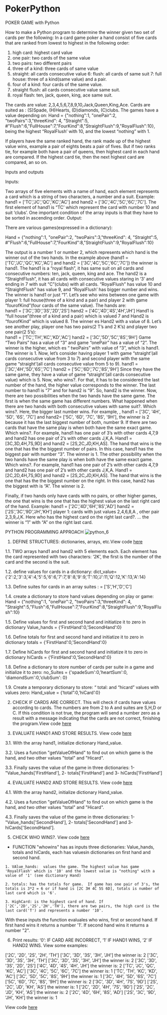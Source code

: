 # PokerPython
POKER GAME with Python

How to make a Python program to determine the winner given two set of cards per the following:   In a card game poker a hand consist of five cards that are ranked from lowest to highest in the following order:

1.	high card: highest card value
2.	one pair: two cards of the same value
3.	two pairs: two different pairs
4.	three of a kind: three cards of same value
5.	straight: all cards consecutive value 6: flush: all cards of same suit 7: full house: three of a kind(same value) and a pair.
6.	four of a kind: four cards of the same value.
7.	straight flush: all cards consecutive value same suit.
8.	royal flash: ten, jack, queen, king, ace same suit.


The cards are value: 2,3,4,5,6,7,8,9,10,Jack,Queen,King,Ace.
Cards are suited as : (S)Spade, (H)Hearts, (D)diamonds, (C)clubs.
The games have a value depending on:
Hand = {"nothing":1, "onePair":2, "twoPairs":3,"threeKind": 4, "Straight":5,
#"Flush":6,"FullHouse":7,"FourKind":8,"StraightFlush":9,"RoyalFlush":10}, being the highest “RoyalFlush’ with 10, and the lowest “nothing” with 1.

If players have the same ranked hand, the rank made up of the highest value wins, example a pair of eights beats a pair of fives.
But if two ranks tie, for example both have a pair of queens, then highest card in each hand are compared. If the highest card tie, then the next highest card are compared, an so on.

Inputs and outputs

Inputs:

Two arrays of five elements with a name of hand, each element represents a card which  is a string of two characters, a number and a suit.  Example: hand1 = ['TC','JC','QC','KC','AC'] and hand2 = ['3C','4C','5C','6C','7C'].  The first element of hand1 is “TC’ which represent the card with number 10 and suit ‘clubs’. One important condition of the array inputs is that they have to be sorted in ascending order.
Output:

There are various games(expressed in a dictionary):

Hand = {"nothing":1, "onePair":2, "twoPairs":3,"threeKind": 4, "Straight":5,
#"Flush":6,"FullHouse":7,"FourKind":8,"StraightFlush":9,"RoyalFlush":10}

The output is a number 1 or number 2, which represents which hand is the winner  out of the two hands. In the example above (hand1 = ['TC','JC','QC','KC','AC'] and hand2 = ['3C','4C','5C','6C','7C']) the winner is hand1.  The hand1 is a “royal flash”,  it has same suit on all cards and consecutive  numbers: ten, jack, queen, king and ace.  The hand2 is a “StraightFlush”, it has all cards with consecutive values staring in ‘3’ and ending in 7 with suit “C”(clubs) with all cards.
“RoyalFlush” has value 10 and “StraightFlush” has value 9, and “RoyalFlush’ has bigger number and wins. The winner is hand1 or just “1”.
Let’s see who wins between one game with   player 1: full house(three of a kind and a pair) and player 2 with game “fourofKind”(four cards of the same value).  The hands are:                          
hand1 = ['3C','3D','3S','2D','2S']
hand2 = ['4C','4D','4S','4H','JH']
Hand1 is “full house”(three of a kind and a pair)  which is valued  7 and Hand2 is “fourofKind”  which is  valued 8.  The winner es Hand2 with a value of 8.
Let’s see another play, player one has  two pairs(2 T’s and 2 K’s) and player two one pair(2 5’s):                                  
hand1 = ['TC','TH','KC','KD','AC']
hand2 = ['3C','5D','5C','8S','9H']
Game “Two Pairs” has a value of “3” and game “onePair” has a value of “2”.  The winner is the higher, which es “	twoPairs” with value of “3”, which is hand1. The winner is 1.
Now, let’s consider having player 1 with game “straight’(all cards consecutive value from 3 to 7) and  second player with the same game “straight’(all cards consecutive value from 5 to 9). hand1 = ['3C','4H','5D','6S','7C']
hand2 = ['5C','6D','7C','8S','9H']
Since they have the same game, they have a value of game “straight’(all cards consecutive value) which is 5.  Now, who wins?.  For that, it has to be considered the last number of the hand, the higher value corresponds to the winner.  The last number to hand1 is “7” and for hand2 is “9”. So, hand2 is the winner.
Now, there are two possibilities when the two hands have the same game.  The first is when the same game has different numbers.  What happened when there are two hands with both consecutive values with same suit?.   Which wins?. Here, the bigger last number wins.  For example, , hand1 = ['3C', '4H', '5D', '6S', '7C'] and hand2= ['5C', '6D', '7C', '8S', '9H'], the winner is 2 because it has the last biggest number of both, number 9.
If there are two cards that  have the same play is when both have the same exact game. Which wins?.  For example, hand1 has one pair of 3’s  with other cards 4,7,9 and hand2 has one pair of 2’s with other cards J,K,A.  Hand1 = [3C,3D,4H,7S,9D]  and hand2 = [2S,2C,JD,KH,AS].  The hand that wins is the one that has the the biggest number of pairs. In this case, hand1 has the biggest pair with number “3”. The winner is 1.
The other possibility  when the two hands have the same play is when both have the same exact game. Which wins?.  For example, hand1 has one pair of 2’s  with other cards 4,7,9 and hand2 has one pair of 2’s with other cards J,K,A.  Hand1 = [2C,2D,4H,7S,9D]  and hand2 = [2S,2C,JD,KH,AS].  The hand that wins is the one that has the the biggest number on the right. In this case, hand2 has the biggest with is “A”. The winner is 2.

Finally, if two hands only have cards with no pairs, or other higher games, the one that wins is the one that has the highest value on the last right card of the hand. Example: 
hand1 = ['2C','4D','6H','8S','AD']
hand2 = ['2S','3C','9D','JH','KH']
 player 1: cards with just values 2,4,6,8,A , other pair 2,3,9,J,K. Here who has the highest card on the right last card?. ... the winner is “1” with “A” on the right last card.    

PYTHON PROGRAMMING APPROACH
![python_6](https://user-images.githubusercontent.com/53232113/175851092-4a6562e3-da5f-41b4-a448-dd35a01b7b97.png)


1.	DEFINE STRUCTURES: dictionaries, arrays, etc.View code [here](coding/structure)

1.1.	  TWO arrays hand1 and hand2 with 5 elements each. Each element has the card represented with two characters: ‘2K’, the first is the number of the card and the second is the suit.

1.2.	define values for cards in a dictionary: dict_value={'2':2,'3':3,'4':4,'5':5,'6':6,'7':7,'8':8,'9':9,'T':10,'J':11,'Q':12,'K':13,'A':14}

1.3.	Define  suites for cards  in an array  suites : = ['S','H','D','C']

1.4.	create a dictionary to store hand values depending on play or game:  Hand = {"nothing":1, "onePair":2, "twoPairs":3,"threeKind": 4, "Straight":5,"Flush":6,"FullHouse":7,"FourKind":8,"StraightFlush":9,"RoyalFlush":10}

1.5.	Define values for first and second hand and initiatize it to zero in dictionary Value_hands = {‘FirstHand’:0,’SecondHand’:0}

1.6.	Define totals  for first and second hand and initiatize it to zero in dictionary totals = {‘FirstHand’:0,’SecondHand’:0}

1.7.	Define hiCards  for first and second hand and initiatize it to zero in dictionary hiCards = {‘FirstHand’:0,’SecondHand’:0}

1.8.	Define a dictionary to store number of cards per suite in a game and initialize it to zero:
no_Suites = {'spadeSum':0,'heartSum':0, 'diamondSum':0,'clubSum': 0}

1.9.	Create a temporary  dictionary to store: “ total: and “hicard” values with values zero: Hand_value = {‘total”:0,’hiCard’:0}

2.	CHECK IF CARDS ARE CORRECT.  This will check if cards have values according to cards. The numbers are from 2 to A and suites are S,H,D or C.  If this condition is not true, the program will send a number zero as a result with a message indicating that the cards are not correct, finishing the program.View code [here](coding/checkcards)


3.	EVALUATE HAND1 AND STORE RESULTS. View code [here](coding/hand1)


3.1.	With the array hand1,  initialize dictionary Hand_value.

3.2.	Uses a function "getValueOfHand" to find out  on which game is the hand, and  two other values "total" and "Hicard".

3.3.	Finally saves the value of the game in three dictionaries: 1- "Value_hands['FirstHand'], 2- totals['FirstHand'] and  3- hiCards['FirstHand']

4.	EVALUATE HAND2 AND STORE RESULTS. View code [here](coding/hand2)

4.1.	With the array hand2,  initialize dictionary Hand_value.

4.2.	Uses a function "getValueOfHand" to find out  on which game is the hand, and  two other values "total" and "Hicard".

4.3.	Finally saves the value of the game in three dictionaries: 1- "Value_hands['SecondHand'], 2- totals['SecondHand'] and  3- hiCards['SecondHand'].

5.	CHECK WHO WINS?. View code [here](coding/check)

   -	FUNCTION "whowins" has as inputs three dictionaries:  Value_hands, totals and hiCards, each has valuesin dictionaries on first hand and second hand.

    1. VAlue_hands:  values the game. The highest value has game 'RoyalFlash' which is '10' and the lowest value is "nothing" with a value of '1' (see dictionary Hand)

    2. totals: has the totals for game.  If game has one pair of 3's, the totals is 3*2 = 6 or if hand is [2C 3H 4C 5S 6D], totals is number of last card which is '6'.
    
    3. HighCard: is the highest card of hand. If ['2C','2D','2S','2H','TH'], there are two pairs, the high card is the last card('T') and represents a number '10'.
       
With these inputs the function evaluales who wins, first or second hand. If first hand wins it returns a number '1'. If second hand wins it returns a number "2".

6.	Print results:  ‘0’: IF CARD ARE INCORRECT, ‘1’ IF HAND1 WINS, ‘2’ IF HAND2 WINS.  View some examples:

['2C', '2D', '2S', '2H', 'TH'] ['3C', '3D', '3S', '3H', 'JH']
the winner is:  2
['3C', '3D', '3S', '3H', 'TH'] ['3C', '3D', '3S', '3H', 'JH']
the winner  is:  2
['3C', '3D', '3S', '2D', '2S'] ['4C', '4D', '4S', '4H', 'JH']
the winner  is:  2
['TC', 'JC', 'QC', 'KC', 'AC'] ['3C', '4C', '5C', '6C', '7C']
the winner  is:  1
['TC', 'TH', 'KC', 'KD', 'AC'] ['3C', '5D', '5C', '8S', '9H']
the winner  is:  1
['3C', '4H', '5D', '6S', '7C'] ['5C', '6D', '7C', '8S', '9H']
the winner  is:  2
['3C', '3D', '4H', '7S', '9D'] ['2S', '2C', 'JD', 'KH', 'AS']
the winner  is:  1
['2C', '2D', '4H', '7S', '9D'] ['2S', '2C', 'JD', 'KH', 'AS']
the winner  is:  2
['2C', '4D', '6H', '8S', 'AD'] ['2S', '3C', '9D', 'JH', 'KH']
the winner  is:  1

 View code [here](coding/print)



   



